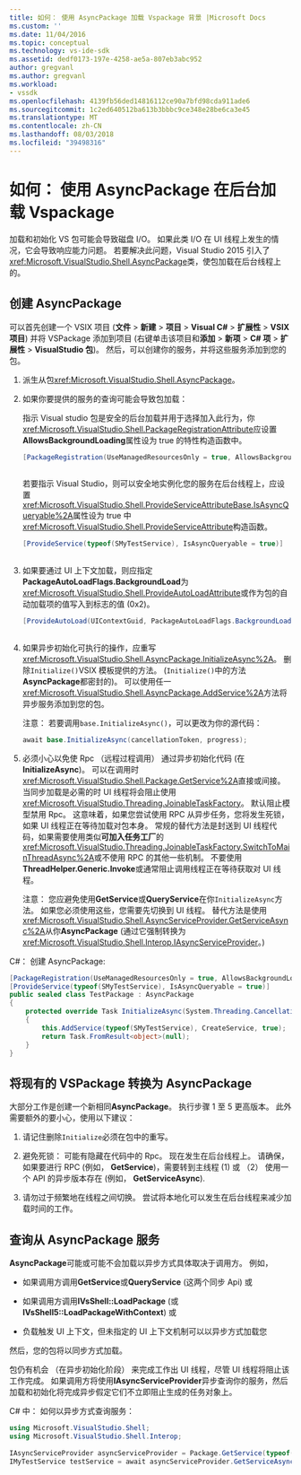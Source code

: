 ```yaml
---
title: 如何： 使用 AsyncPackage 加载 Vspackage 背景 |Microsoft Docs
ms.custom: ''
ms.date: 11/04/2016
ms.topic: conceptual
ms.technology: vs-ide-sdk
ms.assetid: dedf0173-197e-4258-ae5a-807eb3abc952
author: gregvanl
ms.author: gregvanl
ms.workload:
- vssdk
ms.openlocfilehash: 4139fb56ded14816112ce90a7bfd98cda911ade6
ms.sourcegitcommit: 1c2ed640512ba613b3bbbc9ce348e28be6ca3e45
ms.translationtype: MT
ms.contentlocale: zh-CN
ms.lasthandoff: 08/03/2018
ms.locfileid: "39498316"
---
```

# <a name="how-to-use-asyncpackage-to-load-vspackages-in-the-background"></a>如何： 使用 AsyncPackage 在后台加载 Vspackage
加载和初始化 VS 包可能会导致磁盘 I/O。 如果此类 I/O 在 UI 线程上发生的情况，它会导致响应能力问题。 若要解决此问题，Visual Studio 2015 引入了<xref:Microsoft.VisualStudio.Shell.AsyncPackage>类，使包加载在后台线程上的。  
  
## <a name="create-an-asyncpackage"></a>创建 AsyncPackage  
 可以首先创建一个 VSIX 项目 (**文件** > **新建** > **项目** > **Visual C#**  > **扩展性** > **VSIX 项目**) 并将 VSPackage 添加到项目 (右键单击该项目和**添加**  > **新项** > **C# 项** > **扩展性** > **VisualStudio 包**)。 然后，可以创建你的服务，并将这些服务添加到您的包。  
  
1.  派生从包<xref:Microsoft.VisualStudio.Shell.AsyncPackage>。  
  
2.  如果你要提供的服务的查询可能会导致包加载：  
  
     指示 Visual studio 包是安全的后台加载并用于选择加入此行为，你<xref:Microsoft.VisualStudio.Shell.PackageRegistrationAttribute>应设置**AllowsBackgroundLoading**属性设为 true 的特性构造函数中。  
  
    ```csharp  
    [PackageRegistration(UseManagedResourcesOnly = true, AllowsBackgroundLoading = true)]  
  
    ```  
  
     若要指示 Visual Studio，则可以安全地实例化您的服务在后台线程上，应设置<xref:Microsoft.VisualStudio.Shell.ProvideServiceAttributeBase.IsAsyncQueryable%2A>属性设为 true 中<xref:Microsoft.VisualStudio.Shell.ProvideServiceAttribute>构造函数。  
  
    ```csharp  
    [ProvideService(typeof(SMyTestService), IsAsyncQueryable = true)]  
  
    ```  
  
3.  如果要通过 UI 上下文加载，则应指定**PackageAutoLoadFlags.BackgroundLoad**为<xref:Microsoft.VisualStudio.Shell.ProvideAutoLoadAttribute>或作为包的自动加载项的值写入到标志的值 (0x2)。  
  
    ```csharp  
    [ProvideAutoLoad(UIContextGuid, PackageAutoLoadFlags.BackgroundLoad)]  
  
    ```  
  
4.  如果异步初始化可执行的操作，应重写<xref:Microsoft.VisualStudio.Shell.AsyncPackage.InitializeAsync%2A>。 删除`Initialize()`VSIX 模板提供的方法。 (`Initialize()`中的方法**AsyncPackage**都密封的)。 可以使用任一<xref:Microsoft.VisualStudio.Shell.AsyncPackage.AddService%2A>方法将异步服务添加到您的包。  
  
     注意： 若要调用`base.InitializeAsync()`，可以更改为你的源代码：  
  
    ```csharp  
    await base.InitializeAsync(cancellationToken, progress);  
    ```  
  
5.  必须小心以免使 Rpc （远程过程调用） 通过异步初始化代码 (在**InitializeAsync**)。 可以在调用时<xref:Microsoft.VisualStudio.Shell.Package.GetService%2A>直接或间接。  当同步加载是必需的时 UI 线程将会阻止使用<xref:Microsoft.VisualStudio.Threading.JoinableTaskFactory>。 默认阻止模型禁用 Rpc。 这意味着，如果您尝试使用 RPC 从异步任务，您将发生死锁，如果 UI 线程正在等待加载对包本身。 常规的替代方法是封送到 UI 线程代码，如果需要使用类似**可加入任务工厂**的<xref:Microsoft.VisualStudio.Threading.JoinableTaskFactory.SwitchToMainThreadAsync%2A>或不使用 RPC 的其他一些机制。  不要使用**ThreadHelper.Generic.Invoke**或通常阻止调用线程正在等待获取对 UI 线程。  
  
     注意： 您应避免使用**GetService**或**QueryService**在你`InitializeAsync`方法。 如果您必须使用这些，您需要先切换到 UI 线程。 替代方法是使用<xref:Microsoft.VisualStudio.Shell.AsyncServiceProvider.GetServiceAsync%2A>从你**AsyncPackage** (通过它强制转换为<xref:Microsoft.VisualStudio.Shell.Interop.IAsyncServiceProvider>。)  
  
 C#： 创建 AsyncPackage:  
  
```csharp  
[PackageRegistration(UseManagedResourcesOnly = true, AllowsBackgroundLoading = true)]       
[ProvideService(typeof(SMyTestService), IsAsyncQueryable = true)]   
public sealed class TestPackage : AsyncPackage   
{   
    protected override Task InitializeAsync(System.Threading.CancellationToken cancellationToken, IProgress<ServiceProgressData> progress)   
    {               
        this.AddService(typeof(SMyTestService), CreateService, true);   
        return Task.FromResult<object>(null);   
    }   
}  
```  
  
## <a name="convert-an-existing-vspackage-to-asyncpackage"></a>将现有的 VSPackage 转换为 AsyncPackage  
 大部分工作是创建一个新相同**AsyncPackage**。 执行步骤 1 至 5 更高版本。 此外需要额外的要小心，使用以下建议：  
  
1.  请记住删除`Initialize`必须在包中的重写。  
  
2.  避免死锁： 可能有隐藏在代码中的 Rpc。 现在发生在后台线程上。 请确保，如果要进行 RPC (例如， **GetService**)，需要转到主线程 (1) 或 （2） 使用一个 API 的异步版本存在 (例如， **GetServiceAsync**).  
  
3.  请勿过于频繁地在线程之间切换。 尝试将本地化可以发生在后台线程来减少加载时间的工作。  
  
## <a name="querying-services-from-asyncpackage"></a>查询从 AsyncPackage 服务  
 **AsyncPackage**可能或可能不会加载以异步方式具体取决于调用方。 例如，  
  
-   如果调用方调用**GetService**或**QueryService** (这两个同步 Api) 或  
  
-   如果调用方调用**IVsShell::LoadPackage** (或**IVsShell5::LoadPackageWithContext**) 或  
  
-   负载触发 UI 上下文，但未指定的 UI 上下文机制可以以异步方式加载您  
  
 然后，您的包将以同步方式加载。  
  
 包仍有机会 （在异步初始化阶段） 来完成工作出 UI 线程，尽管 UI 线程将阻止该工作完成。 如果调用方将使用**IAsyncServiceProvider**异步查询你的服务，然后加载和初始化将完成异步假定它们不立即阻止生成的任务对象上。  
  
 C# 中： 如何以异步方式查询服务：  
  
```csharp  
using Microsoft.VisualStudio.Shell;   
using Microsoft.VisualStudio.Shell.Interop;   
  
IAsyncServiceProvider asyncServiceProvider = Package.GetService(typeof(SAsyncServiceProvider)) as IAsyncServiceProvider;   
IMyTestService testService = await asyncServiceProvider.GetServiceAsync(typeof(SMyTestService)) as IMyTestService;  
```
  
